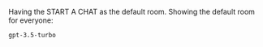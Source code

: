 
Having the START A CHAT as the default room. Showing the default room for everyone:

    gpt-3.5-turbo



